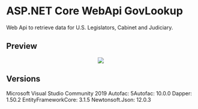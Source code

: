 # ASP.NET Core WebApi GovLookup 

Web Api to retrieve data for U.S. Legislators, Cabinet and Judiciary.
 

## Preview
<p align="center">    
    <img src="http://www.govlookup.mobdemo.org//images//govlookup_webapi_1.jpg" />   
 </p>


## Versions

Microsoft Visual Studio Community 2019
Autofac:		  5Autofac:		  10.0.0
Dapper: 		  1.50.2
EntityFrameworkCore:  3.1.5
Newtonsoft.Json:  12.0.3
 
